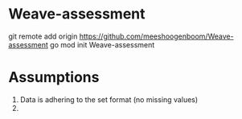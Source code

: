 # Weave-assessment


git remote add origin https://github.com/meeshoogenboom/Weave-assessment
go mod init Weave-assessment

# Assumptions
1. Data is adhering to the set format (no missing values)
2. 